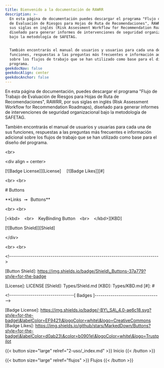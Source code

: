 ```yaml
---
title: Bienvenido a la documentación de RAWRR
description: >-
  En esta página de documentación puedes descargar el programa "Flujo de Trabajo
  de Evaluación de Riesgos para Hojas de Ruta de Recomendaciones", RAWRR, por
  sus siglas en inglés (Risk Assessment Workflow for Recommendation Roadmaps),
  diseñado para generar informes de intervenciones de seguridad organizacional
  bajo la metodología de SAFETAG.


  También encontrarás el manual de usuarios y usuarias para cada una de sus
  funciones, respuestas a las preguntas más frecuentes e información adicional
  sobre los flujos de trabajo que se han utilizado como base para el diseño del
  programa.
geekdocNav: false
geekdocAlign: center
geekdocAnchor: false
---
```


En esta página de documentación, puedes descargar el programa "Flujo de Trabajo de Evaluación de Riesgos para Hojas de Ruta de Recomendaciones", RAWRR, por sus siglas en inglés (Risk Assessment Workflow for Recommendation Roadmaps), diseñado para generar informes de intervenciones de seguridad organizacional bajo la metodología de SAFETAG.

También encontrarás el manual de usuarios y usuarias para cada una de sus funciones, respuestas a las preguntas más frecuentes e información adicional sobre los flujos de trabajo que se han utilizado como base para el diseño del programa.

\<br>

\<div align = center>

\[!\[Badge License]]\[License]   
\[!\[Badge Likes]]\[#]

\<br>
\<br>
    
\# Buttons
         
\*\*Links  ➞  Buttons\*\*

\<br>
\<br>

\[\<kbd> \<br> KeyBinding Button \<br> \</kbd>]\[KBD]

\[!\[Button Shield]]\[Shield]

\</div>

\<br>
\<br>


\<!---------------------------------------------------------------------------->

\[Button Shield]: https://img.shields.io/badge/Shield\_Buttons-37a779?style=for-the-badge

\[License]: LICENSE
\[Shield]: Types/Shield.md
\[KBD]: Types/KBD.md
\[#]: #


\<!---------------------------------\[ Badges ]---------------------------------->

\[Badge License]: https://img.shields.io/badge/-BY\_SA\_4.0-ae6c18.svg?style=for-the-badge\&labelColor=EF9421\&logoColor=white\&logo=CreativeCommons
\[Badge Likes]: https://img.shields.io/github/stars/MarkedDown/Buttons?style=for-the-badge\&labelColor=d0ab23\&color=b0901e\&logoColor=white\&logo=Trustpilot

{{\< button size="large" relref="2-uso/\_index.md" >}} Inicio {{\< /button >}}

{{\< button size="large" relref="flujos" >}} Flujos <i class="arrow right"></i>{{\< /button >}}
